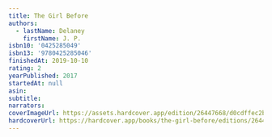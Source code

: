 ```yaml
---
title: The Girl Before
authors:
  - lastName: Delaney
    firstName: J. P.
isbn10: '0425285049'
isbn13: '9780425285046'
finishedAt: 2019-10-10
rating: 2
yearPublished: 2017
startedAt: null
asin:
subtitle:
narrators:
coverImageUrl: https://assets.hardcover.app/edition/26447668/d0cdffec2bc810e485b3eb0e47950a8d07734fd8.jpeg
hardcoverUrl: https://hardcover.app/books/the-girl-before/editions/26447668
---
```

